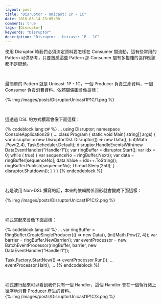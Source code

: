 ```yaml
---
layout: post
title: "Disruptor - Unicast: 1P - 1C"
date: 2016-03-14 23:05:00
comments: true
tags: [Disruptor]
keywords: "Disruptor"
description: "Disruptor - Unicast: 1P - 1C"
---
```


使用 Disruptor 時我們必須決定資料要怎樣在 Consumer 間流動，這有些常用的 Pattern 可供參考，只要熟悉這些 Pattern 那 Consumer 間有多複雜的協作應該都不是問題。  

<!-- More -->

<br/>


最簡單的 Pattern 就是 Unicast: 1P - 1C，一個 Producer 負責生產資料，一個 Consumer 負責消費資料。依賴關係圖會像這樣：    

{% img /images/posts/DisruptorUnicast1P1C/1.png %}

<br/>


這透過 DSL 的方式撰寫會像下面這樣：  

{% codeblock lang:c# %}
...
using Disruptor; 
namespace ConsoleApplication29 { 
    …
    class Program { 
        static void Main( string[] args) { 
            var disruptor = new Disruptor.Dsl. Disruptor<Data>(() => new Data(), (int)Math .Pow(2,4), TaskScheduler.Default); 
            disruptor.HandleEventsWith(new DataEventHandler("Handler1”)); 
            var ringBuffer = disruptor.Start(); 
            var idx = 0; 
            while ( true) { 
                var sequenceNo = ringBuffer.Next(); 
                var data = ringBuffer[sequenceNo]; 
                data.Value = idx++.ToString(); 
                ringBuffer.Publish(sequenceNo); 
                Thread.Sleep(250); 
             } 
            disruptor.Shutdown(); 
        } 
    } 
} 
{% endcodeblock %}

<br/>


若是改用 Non-DSL 撰寫的話，本來的依賴關係圖形就會變成下面這樣：    

{% img /images/posts/DisruptorUnicast1P1C/2.png %}

<br/>


程式寫起來會像下面這樣：  

{% codeblock lang:c# %}
... 
var ringBuffer = RingBuffer<Data>.CreateSingleProducer(() => new Data(), (int)Math.Pow(2, 4)); 
var barrier = ringBuffer.NewBarrier(); 
var eventProcessor = new BatchEventProcessor<Data>(ringBuffer, barrier, new DataEventHandler("Handler1")); 

Task.Factory.StartNew(() => eventProcessor.Run()); 
... 
eventProcessor.Halt(); 
... 
{% endcodeblock %}

<br/>


程式運行起來可以看到我們只有一個 Handler，這個 Handler 會在一個執行緒上循序地消費 Producer 產生的資料。	
{% img /images/posts/DisruptorUnicast1P1C/3.png %}
